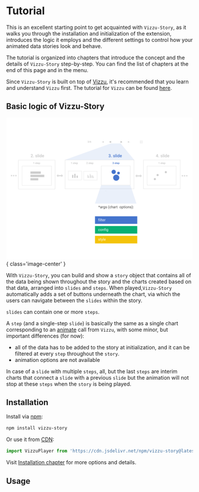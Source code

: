 # Tutorial

This is an excellent starting point to get acquainted with `Vizzu-Story`, as it
walks you through the installation and initialization of the extension,
introduces the logic it employs and the different settings to control how your
animated data stories look and behave.

The tutorial is organized into chapters that introduce the concept and the
details of `Vizzu-Story` step-by-step. You can find the list of chapters at the
end of this page and in the menu.

Since `Vizzu-Story` is built on top of
[Vizzu](https://github.com/vizzuhq/vizzu), it's recommended that you learn and
understand `Vizzu` first. The tutorial for `Vizzu` can be found
[here](https://lib.vizzuhq.com/latest/tutorial/).

## Basic logic of Vizzu-Story

![Vizzu](../assets/code_structure.svg){ class='image-center' }

With `Vizzu-Story`, you can build and show a `story` object that contains all of
the data being shown throughout the story and the charts created based on that
data, arranged into `slides` and `steps`. When played,`Vizzu-Story`
automatically adds a set of buttons underneath the chart, via which the users
can navigate between the `slides` within the story.

`slides` can contain one or more `steps`.

A `step` (and a single-step `slide`) is basically the same as a single chart
corresponding to an [animate](https://lib.vizzuhq.com/latest/tutorial/) call
from `Vizzu`, with some minor, but important differences (for now):

- all of the data has to be added to the story at initialization, and it can be
  filtered at every `step` throughout the `story`.
- animation options are not available

In case of a `slide` with multiple `steps`, all, but the last `steps` are
interim charts that connect a `slide` with a previous `slide` but the animation
will not stop at these `steps` when the `story` is being played.

## Installation

Install via [npm](https://www.npmjs.com/package/vizzu-story):

```sh
npm install vizzu-story
```

Or use it from [CDN](https://www.jsdelivr.com/package/npm/vizzu-story):

```javascript
import VizzuPlayer from 'https://cdn.jsdelivr.net/npm/vizzu-story@latest/dist/vizzu-story.min.js';
```

Visit [Installation chapter](../installation.md) for more options and details.

## Usage
